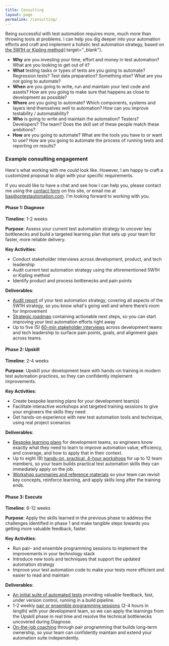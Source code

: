 ```yaml
---
title: Consulting
layout: page
permalink: /consulting/
---
```

Being successful with test automation requires more, much more than throwing tools at problems. I can help you dig deeper into your automation efforts and craft and implement a holistic test automation strategy, based on [the 5W1H or Kipling method](https://projectofhow.com/methods/the-kipling-method/){:target="_blank"}.

* **Why** are you investing your time, effort and money in test automation? What are you looking to get out of it?
* **What** testing tasks or types of tests are you going to automate? Regression tests? Test data preparation? Something else? What are you _not_ going to automate?
* **When** are you going to write, run and maintain your test code and assets? How are you going to make sure that happens as close to development as possible?
* **Where** are you going to automate? Which components, systems and layers lend themselves well to automation? How can you improve testability / automatability?
* **Who** is going to write and maintain the automation? Testers? Developers? The team? Does the skill set of these people match these ambitions?
* **How** are you going to automate? What are the tools you have to or want to use? How are you going to automate the process of running tests and reporting on results?

### Example consulting engagement

Here's what working with me _could_ look like. However, I am happy to craft a customized proposal to align with your specific requirements.

If you would like to have a chat and see how I can help you, please contact me using the [contact form](/contact/) on this site, or email me at bas@ontestautomation.com. I'm looking forward to working with you.

#### **Phase 1: Diagnose**

**Timeline**: 1-2 weeks

**Purpose**: Assess your current test automation strategy to uncover key bottlenecks and build a targeted learning plan that sets up your team for faster, more reliable delivery.

**Key Activities**:
* Conduct stakeholder interviews across development, product, and tech leadership
* Audit current test automation strategy using the aforementioned 5W1H or Kipling method
* Identify product and process bottlenecks and pain points

**Deliverables**:
* <u>Audit report</u> of your test automation strategy, covering all aspects of the 5W1H strategy, so you know what's going well and where there’s room for improvement
* <u>Strategic roadmap</u> containing actionable next steps, so you can start improving your test automation efforts right away
* Up to five (5) <u>60-min stakeholder interviews</u> across development teams and tech leadership to surface pain points, goals, and alignment gaps across teams.

#### **Phase 2: Upskill**

**Timeline**: 2-4 weeks

**Purpose**: Upskill your development team with hands-on training in modern test automation practices, so they can confidently implement improvements.

**Key Activities**:
* Create bespoke learning plans for your development team(s)
* Facilitate interactive workshops and targeted training sessions to give your engineers the skills they need
* Get hands-on experience with new test automation tools and technique, using real project scenarios

**Deliverables**:
* <u>Bespoke learning plans</u> for development teams, so engineers know exactly what they need to learn to improve automation value, efficiency, and coverage, and how to apply that in their context.
* Up to eight (8) <u>hands-on, practical, 4-hour workshops</u> for up to 12 team members, so your team builds practical test automation skills they can immediately apply on the job.
* <u>Workshop summaries and reference materials</u> so your team can revisit key concepts, reinforce learning, and apply skills long after the training ends.

#### **Phase 3: Execute**

**Timeline**: 6-12 weeks

**Purpose**: Apply the skills learned in the previous phase to address the challenges identified in phase 1 and make tangible steps towards you getting more valuable feedback, faster.

**Key Activities**:
* Run pair- and ensemble programming sessions to implement the improvements in your technology stack
* Introduce new tools and techniques that support the updated automation strategy
* Improve your test automation code to make your tests more efficient and easier to read and maintain

**Deliverables**:
* <u>An initial suite of automated tests</u> providing valuable feedback, fast, under version control, running in a build pipeline.
* 1-2 weekly <u>pair or ensemble programming sessions</u> (2-4 hours in length) with your development team, so we can apply the learnings from the Upskill phase in real time and resolve the technical bottlenecks uncovered during Diagnose.
* <u>On-the-job coaching</u> through pair programming that builds long-term ownership, so your team can confidently maintain and extend your automation suite independently.
